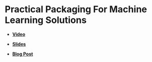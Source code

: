 # Practical Packaging For Machine Learning Solutions 

+ **[Video](https://youtu.be/v7lgysor8z0)**

+ **[Slides](https://github.com/steven-cutting/practical-ml-pkg-talk/blob/master/slides/ml-talk-slides.pdf)**

+ **[Blog Post](http://blog.stevencutting.com/notes/practical-packaging-for-machine-learning-solutions)**
